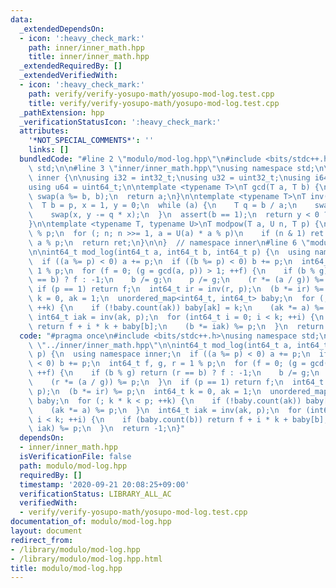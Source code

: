 ```yaml
---
data:
  _extendedDependsOn:
  - icon: ':heavy_check_mark:'
    path: inner/inner_math.hpp
    title: inner/inner_math.hpp
  _extendedRequiredBy: []
  _extendedVerifiedWith:
  - icon: ':heavy_check_mark:'
    path: verify/verify-yosupo-math/yosupo-mod-log.test.cpp
    title: verify/verify-yosupo-math/yosupo-mod-log.test.cpp
  _pathExtension: hpp
  _verificationStatusIcon: ':heavy_check_mark:'
  attributes:
    '*NOT_SPECIAL_COMMENTS*': ''
    links: []
  bundledCode: "#line 2 \"modulo/mod-log.hpp\"\n#include <bits/stdc++.h>\nusing namespace\
    \ std;\n\n#line 3 \"inner/inner_math.hpp\"\nusing namespace std;\n\nnamespace\
    \ inner {\n\nusing i32 = int32_t;\nusing u32 = uint32_t;\nusing i64 = int64_t;\n\
    using u64 = uint64_t;\n\ntemplate <typename T>\nT gcd(T a, T b) {\n  while (b)\
    \ swap(a %= b, b);\n  return a;\n}\n\ntemplate <typename T>\nT inv(T a, T p) {\n\
    \  T b = p, x = 1, y = 0;\n  while (a) {\n    T q = b / a;\n    swap(a, b %= a);\n\
    \    swap(x, y -= q * x);\n  }\n  assert(b == 1);\n  return y < 0 ? y + p : y;\n\
    }\n\ntemplate <typename T, typename U>\nT modpow(T a, U n, T p) {\n  T ret = 1\
    \ % p;\n  for (; n; n >>= 1, a = U(a) * a % p)\n    if (n & 1) ret = U(ret) *\
    \ a % p;\n  return ret;\n}\n\n}  // namespace inner\n#line 6 \"modulo/mod-log.hpp\"\
    \n\nint64_t mod_log(int64_t a, int64_t b, int64_t p) {\n  using namespace inner;\n\
    \  if ((a %= p) < 0) a += p;\n  if ((b %= p) < 0) b += p;\n  int64_t f, g, r =\
    \ 1 % p;\n  for (f = 0; (g = gcd(a, p)) > 1; ++f) {\n    if (b % g) return (r\
    \ == b) ? f : -1;\n    b /= g;\n    p /= g;\n    (r *= (a / g)) %= p;\n  }\n \
    \ if (p == 1) return f;\n  int64_t ir = inv(r, p);\n  (b *= ir) %= p;\n  int64_t\
    \ k = 0, ak = 1;\n  unordered_map<int64_t, int64_t> baby;\n  for (; k * k < p;\
    \ ++k) {\n    if (!baby.count(ak)) baby[ak] = k;\n    (ak *= a) %= p;\n  }\n \
    \ int64_t iak = inv(ak, p);\n  for (int64_t i = 0; i < k; ++i) {\n    if (baby.count(b))\
    \ return f + i * k + baby[b];\n    (b *= iak) %= p;\n  }\n  return -1;\n}\n"
  code: "#pragma once\n#include <bits/stdc++.h>\nusing namespace std;\n\n#include\
    \ \"../inner/inner_math.hpp\"\n\nint64_t mod_log(int64_t a, int64_t b, int64_t\
    \ p) {\n  using namespace inner;\n  if ((a %= p) < 0) a += p;\n  if ((b %= p)\
    \ < 0) b += p;\n  int64_t f, g, r = 1 % p;\n  for (f = 0; (g = gcd(a, p)) > 1;\
    \ ++f) {\n    if (b % g) return (r == b) ? f : -1;\n    b /= g;\n    p /= g;\n\
    \    (r *= (a / g)) %= p;\n  }\n  if (p == 1) return f;\n  int64_t ir = inv(r,\
    \ p);\n  (b *= ir) %= p;\n  int64_t k = 0, ak = 1;\n  unordered_map<int64_t, int64_t>\
    \ baby;\n  for (; k * k < p; ++k) {\n    if (!baby.count(ak)) baby[ak] = k;\n\
    \    (ak *= a) %= p;\n  }\n  int64_t iak = inv(ak, p);\n  for (int64_t i = 0;\
    \ i < k; ++i) {\n    if (baby.count(b)) return f + i * k + baby[b];\n    (b *=\
    \ iak) %= p;\n  }\n  return -1;\n}"
  dependsOn:
  - inner/inner_math.hpp
  isVerificationFile: false
  path: modulo/mod-log.hpp
  requiredBy: []
  timestamp: '2020-09-21 20:08:25+09:00'
  verificationStatus: LIBRARY_ALL_AC
  verifiedWith:
  - verify/verify-yosupo-math/yosupo-mod-log.test.cpp
documentation_of: modulo/mod-log.hpp
layout: document
redirect_from:
- /library/modulo/mod-log.hpp
- /library/modulo/mod-log.hpp.html
title: modulo/mod-log.hpp
---
```

